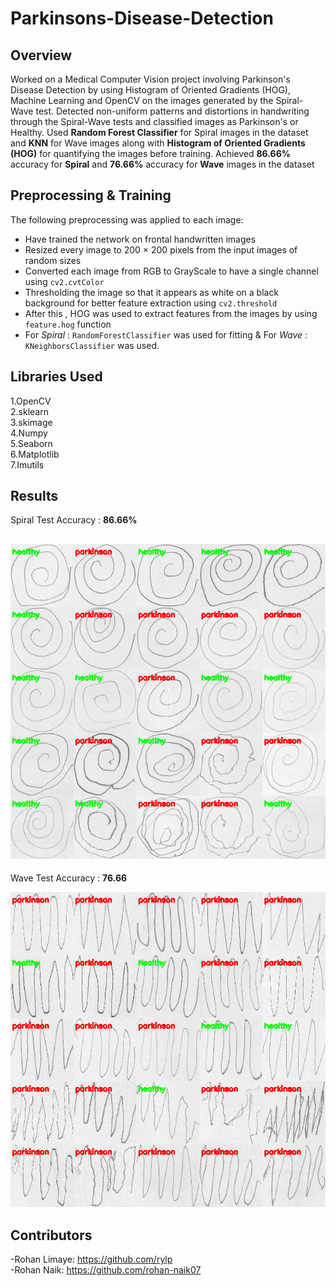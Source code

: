 # Parkinsons-Disease-Detection

## Overview

Worked on a Medical Computer Vision project involving Parkinson's Disease Detection by using Histogram of Oriented Gradients (HOG), Machine Learning and OpenCV on the images generated by the Spiral-Wave test.
Detected non-uniform patterns and distortions in handwriting through the Spiral-Wave tests and classified images as Parkinson's or Healthy.
Used **Random Forest Classifier** for Spiral images in the dataset and **KNN** for Wave images along with **Histogram of Oriented Gradients (HOG)** for quantifying the images before training. Achieved **86.66%** accuracy for **Spiral** and **76.66%** accuracy for **Wave** images in the dataset  

## Preprocessing & Training
The following preprocessing was applied to each image:

- Have trained the network on frontal handwritten images
- Resized every image to 200 × 200 pixels from the input images of random sizes
- Converted each image from RGB to GrayScale to have a single channel using `cv2.cvtColor`
- Thresholding the image so that it appears as white on a black background for better feature extraction using `cv2.threshold`
- After this , HOG was used to extract features from the images by using `feature.hog` function
- For *Spiral* : `RandomForestClassifier` was used for fitting & For *Wave* : `KNeighborsClassifier` was used.

## Libraries Used
1.OpenCV</br>
2.sklearn</br>
3.skimage</br>
4.Numpy</br>
5.Seaborn</br>
6.Matplotlib</br>
7.Imutils</br>

## Results

Spiral Test Accuracy : **86.66%**

![](output_images/spiral_output_montage.png)
---

Wave Test Accuracy : **76.66**

![](output_images/wave_output_montage2.png)

## Contributors
-Rohan Limaye: https://github.com/rylp </br>
-Rohan Naik: https://github.com/rohan-naik07 

